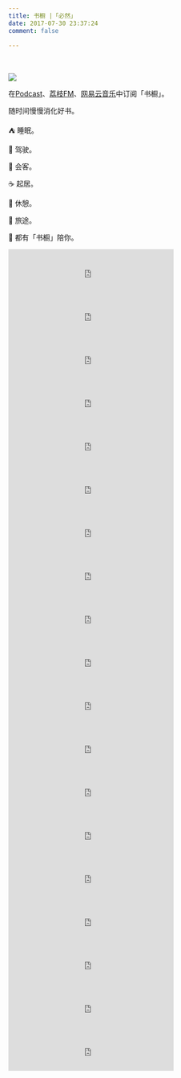 ```yaml
---
title: 书橱 |「必然」
date: 2017-07-30 23:37:24
comment: false

---
```

<br><br>
![](https://ws3.sinaimg.cn/large/006tKfTcgy1fi3l5mqt8mj30hs0hswfr.jpg)
<script>
function gonealert()
{
document.getElementsByTagName("iframe").contentWindow.alert=function(){return null};
}
</script>


在[Podcast](https://itunes.apple.com/cn/podcast/id1246284635)、[荔枝FM](https://www.lizhi.fm/1836953/)、[网易云音乐](https://music.163.com/#/djradio?id=349867285)中订阅「书橱」。

随时间慢慢消化好书。

⛺ 睡眠。

🚗 驾驶。

🌚 会客。

☕ 起居。

🛀 休憩。

🚅 旅途。


📖 都有「书橱」陪你。



<iframe frameborder="no" border="0" marginwidth="0" marginheight="0" width=330 height=86 src="https://music.163.com/outchain/player?type=3&id=906834415&auto=0&height=66" onload="gonealert()"></iframe>

<iframe frameborder="no" border="0" marginwidth="0" marginheight="0" width=330 height=86 src="https://music.163.com/outchain/player?type=3&id=906834416&auto=0&height=66" onload="gonealert()"></iframe>


<iframe frameborder="no" border="0" marginwidth="0" marginheight="0" width=330 height=86 src="https://music.163.com/outchain/player?type=3&id=906834417&auto=0&height=66" onload="gonealert()"></iframe>

<iframe frameborder="no" border="0" marginwidth="0" marginheight="0" width=330 height=86 src="https://music.163.com/outchain/player?type=3&id=906834418&auto=0&height=66" onload="gonealert()"></iframe>

<iframe frameborder="no" border="0" marginwidth="0" marginheight="0" width=330 height=86 src="https://music.163.com/outchain/player?type=3&id=906834420&auto=0&height=66" onload="gonealert()"></iframe>

<iframe frameborder="no" border="0" marginwidth="0" marginheight="0" width=330 height=86 src="https://music.163.com/outchain/player?type=3&id=906834421&auto=0&height=66" onload="gonealert()"></iframe>

<iframe frameborder="no" border="0" marginwidth="0" marginheight="0" width=330 height=86 src="https://music.163.com/outchain/player?type=3&id=906834422&auto=0&height=66" onload="gonealert()"></iframe>

<iframe frameborder="no" border="0" marginwidth="0" marginheight="0" width=330 height=86 src="https://music.163.com/outchain/player?type=3&id=906834423&auto=0&height=66" onload="gonealert()"></iframe>

<iframe frameborder="no" border="0" marginwidth="0" marginheight="0" width=330 height=86 src="https://music.163.com/outchain/player?type=3&id=906834424&auto=0&height=66" onload="gonealert()"></iframe>

<iframe frameborder="no" border="0" marginwidth="0" marginheight="0" width=330 height=86 src="https://music.163.com/outchain/player?type=3&id=906834425&auto=0&height=66" onload="gonealert()"></iframe>

<iframe frameborder="no" border="0" marginwidth="0" marginheight="0" width=330 height=86 src="https://music.163.com/outchain/player?type=3&id=906834426&auto=0&height=66" onload="gonealert()"></iframe>

<iframe frameborder="no" border="0" marginwidth="0" marginheight="0" width=330 height=86 src="https://music.163.com/outchain/player?type=3&id=906834427&auto=0&height=66" onload="gonealert()"></iframe>

<iframe frameborder="no" border="0" marginwidth="0" marginheight="0" width=330 height=86 src="https://music.163.com/outchain/player?type=3&id=906834428&auto=0&height=66" onload="gonealert()"></iframe>

<iframe frameborder="no" border="0" marginwidth="0" marginheight="0" width=330 height=86 src="https://music.163.com/outchain/player?type=3&id=906834429&auto=0&height=66" onload="gonealert()"></iframe>

<iframe frameborder="no" border="0" marginwidth="0" marginheight="0" width=330 height=86 src="https://music.163.com/outchain/player?type=3&id=906834430&auto=0&height=66" onload="gonealert()"></iframe>

<iframe frameborder="no" border="0" marginwidth="0" marginheight="0" width=330 height=86 src="https://music.163.com/outchain/player?type=3&id=906834431&auto=0&height=66" onload="gonealert()"></iframe>

<iframe frameborder="no" border="0" marginwidth="0" marginheight="0" width=330 height=86 src="https://music.163.com/outchain/player?type=3&id=906837252&auto=0&height=66" onload="gonealert()"></iframe>

<iframe frameborder="no" border="0" marginwidth="0" marginheight="0" width=330 height=86 src="https://music.163.com/outchain/player?type=3&id=906837251&auto=0&height=66" onload="gonealert()"></iframe>

<iframe frameborder="no" border="0" marginwidth="0" marginheight="0" width=330 height=86 src="https://music.163.com/outchain/player?type=3&id=907109673&auto=0&height=66"></iframe>